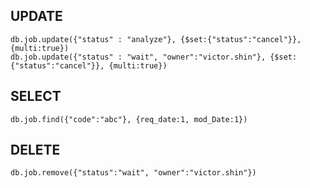 
## UPDATE
```
db.job.update({"status" : "analyze"}, {$set:{"status":"cancel"}}, {multi:true})
db.job.update({"status" : "wait", "owner":"victor.shin"}, {$set:{"status":"cancel"}}, {multi:true})
```

## SELECT
```
db.job.find({"code":"abc"}, {req_date:1, mod_Date:1})
```

## DELETE
```
db.job.remove({"status":"wait", "owner":"victor.shin"})
```
